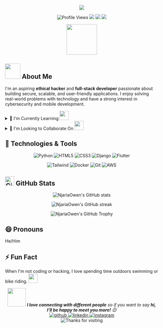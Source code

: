 <div align="center">
  <img src="https://readme-typing-svg.herokuapp.com/?lines=👋+Welcome+to+Owen+Njaria's+Space;Ethical+Hacker+%26;Full-Stack+Developer&font=Fira%20Code&center=true&width=380&height=75&duration=3000&pause=1000&color=2E9BF5">
</div>

<p align="center">
  <img src="https://komarev.com/ghpvc/?username=NjariaOwen&color=brightgreen" alt="Profile Views">
  <a href="mailto:njariaowen@gmail.com"><img src="https://img.shields.io/badge/Email-njariaowen%40gmail.com-blue?style=flat-square&logo=gmail"></a>
  <a href="https://wa.me/qr/HJP3KRJZB47BD1"><img src="https://img.shields.io/badge/WhatsApp-%2B254%20115680042-green?style=flat-square&logo=whatsapp"></a>
  <a href="https://www.instagram.com/_simply.n.e.m.o/profilecard/?igsh=ZnMydDJvaHpxbThu"><img src="https://img.shields.io/badge/Instagram-_simply.n.e.m.o-purple?style=flat-square&logo=instagram"></a>
</p>

<div align="center">
  <img src="https://media.giphy.com/media/M9gbBd9nbDrOTu1Mqx/giphy.gif" width="100"/>
</div>

## <img src="https://media.giphy.com/media/VgCDAzcKvsR6OM0uWg/giphy.gif" width="50"> About Me

I'm an aspiring **ethical hacker** and **full-stack developer** passionate about building secure, scalable, and user-friendly applications. I enjoy solving real-world problems with technology and have a strong interest in cybersecurity and mobile development.

<details>
<summary>🌱 I'm Currently Learning <img src="https://media.giphy.com/media/WUlplcMpOCEmTGBtBW/giphy.gif" width="30"></summary>
<br>
<ul>
  <li>🔐 Advanced ethical hacking techniques</li>
  <li>☁️ Cloud technologies (AWS)</li>
  <li>📱 Full-stack development with <strong>Flutter</strong> and <strong>Django</strong></li>
  <li>🐳 Containerization with <strong>Docker</strong></li>
</ul>
</details>

<details>
<summary>💞️ I'm Looking to Collaborate On <img src="https://media.giphy.com/media/Eht3pvhWwMX6mG0MNS/giphy.gif" width="30"></summary>
<br>
<ul>
  <li>🚀 <strong>Open-source projects</strong> related to web and mobile development</li>
  <li>🛡️ Cybersecurity research and vulnerability assessment projects</li>
  <li>💻 Building innovative tools and applications in <strong>Python</strong>, <strong>Django</strong>, or <strong>Flutter</strong></li>
</ul>
</details>

## 🚀 Technologies & Tools

<div align="center">
  
  ![Python](https://img.shields.io/badge/Python-3776AB?style=for-the-badge&logo=python&logoColor=white&labelColor=2E2E2E)
  ![HTML5](https://img.shields.io/badge/HTML5-E34F26?style=for-the-badge&logo=html5&logoColor=white&labelColor=2E2E2E)
  ![CSS3](https://img.shields.io/badge/CSS3-1572B6?style=for-the-badge&logo=css3&logoColor=white&labelColor=2E2E2E)
  ![Django](https://img.shields.io/badge/Django-092E20?style=for-the-badge&logo=django&logoColor=white&labelColor=2E2E2E)
  ![Flutter](https://img.shields.io/badge/Flutter-02569B?style=for-the-badge&logo=flutter&logoColor=white&labelColor=2E2E2E)
  
  ![Tailwind](https://img.shields.io/badge/Tailwind_CSS-38B2AC?style=for-the-badge&logo=tailwind-css&logoColor=white&labelColor=2E2E2E)
  ![Docker](https://img.shields.io/badge/Docker-2CA5E0?style=for-the-badge&logo=docker&logoColor=white&labelColor=2E2E2E)
  ![Git](https://img.shields.io/badge/Git-F05032?style=for-the-badge&logo=git&logoColor=white&labelColor=2E2E2E)
  ![AWS](https://img.shields.io/badge/Amazon_AWS-232F3E?style=for-the-badge&logo=amazon-aws&logoColor=white&labelColor=2E2E2E)
  
</div>

## <img src="https://media.giphy.com/media/W5eoZHPpUx9sapR0eu/giphy.gif" width="30" alt="Git"/> GitHub Stats

<p align="center">
  <img src="https://github-readme-stats.vercel.app/api?username=NjariaOwen&show_icons=true&theme=radical&hide_border=true&bg_color=0D1117" alt="NjariaOwen's GitHub stats" />
</p>

<p align="center">
  <img src="https://github-readme-streak-stats.herokuapp.com/?user=NjariaOwen&theme=radical&hide_border=true&background=0D1117" alt="NjariaOwen's GitHub streak" />
</p>

<p align="center">
  <img src="https://github-profile-trophy.vercel.app/?username=NjariaOwen&theme=radical&no-frame=true&no-bg=true&row=1" alt="NjariaOwen's GitHub Trophy">
</p>

## 😄 Pronouns
He/Him

## ⚡ Fun Fact
When I'm not coding or hacking, I love spending time outdoors swimming or bike riding. <img src="https://media.giphy.com/media/3oKIPnAiaMCws8nOsE/giphy.gif" width="30">

<div align="center">
  <img src="https://media.giphy.com/media/LnQjpWaON8nhr21vNW/giphy.gif" width="60"> <em><b>I love connecting with different people</b> so if you want to say <b>hi, I'll be happy to meet you more!</b> 😊</em>
</div>

<div align="center">
  <a href="https://github.com/NjariaOwen" target="_blank">
    <img src="https://img.shields.io/badge/github-%2324292e.svg?&style=for-the-badge&logo=github&logoColor=white&labelColor=2E2E2E" alt="github" />
  </a>
  <a href="https://www.linkedin.com/in/owen-njaria-900a80250?utm_source=share&utm_campaign=share_via&utm_content=profile&utm_medium=android_app" target="_blank">
    <img src="https://img.shields.io/badge/linkedin-%231E77B5.svg?&style=for-the-badge&logo=linkedin&logoColor=white&labelColor=2E2E2E" alt="linkedin" />
  </a>
  <a href="https://www.instagram.com/_simply.n.e.m.o/profilecard/?igsh=ZnMydDJvaHpxbThu" target="_blank">
    <img src="https://img.shields.io/badge/instagram-%23000000.svg?&style=for-the-badge&logo=instagram&logoColor=white&labelColor=2E2E2E" alt="instagram" />
  </a>
</div>

<div align="center">
  <img src="https://readme-typing-svg.herokuapp.com/?lines=Thanks+for+visiting!+👋;See+you+next+time!&font=Fira%20Code&center=true&width=380&height=50&duration=4000&pause=1000&color=2E9BF5" alt="Thanks for visiting">
</div>
